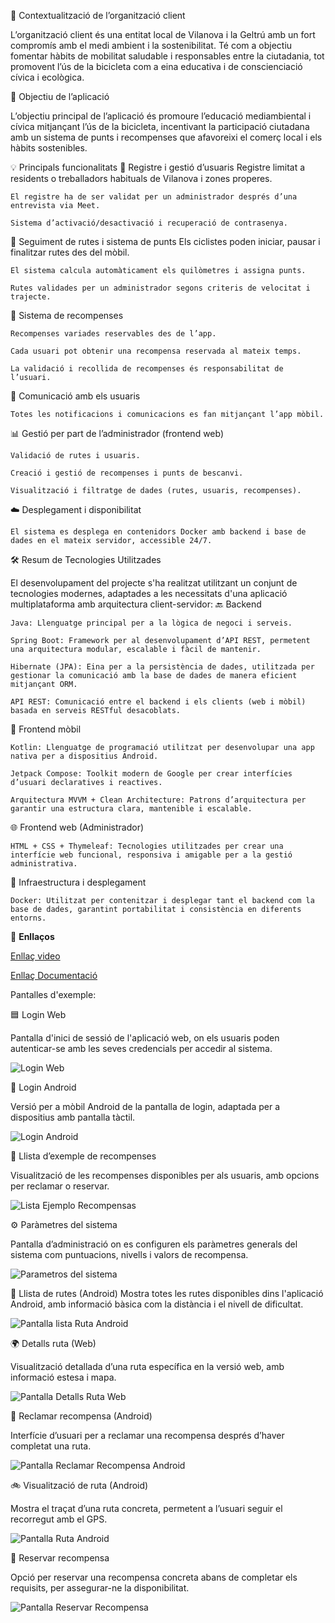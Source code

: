 🏢 Contextualització de l’organització client

L’organització client és una entitat local de Vilanova i la Geltrú amb un fort compromís amb el medi ambient i la sostenibilitat. Té com a objectiu fomentar hàbits de mobilitat saludable i responsables entre la ciutadania, tot promovent l’ús de la bicicleta com a eina educativa i de conscienciació cívica i ecològica.

🎯 Objectiu de l’aplicació

L’objectiu principal de l’aplicació és promoure l’educació mediambiental i cívica mitjançant l’ús de la bicicleta, incentivant la participació ciutadana amb un sistema de punts i recompenses que afavoreixi el comerç local i els hàbits sostenibles.

💡 Principals funcionalitats
🔐 Registre i gestió d’usuaris
    Registre limitat a residents o treballadors habituals de Vilanova i zones properes.

    El registre ha de ser validat per un administrador després d’una entrevista via Meet.

    Sistema d’activació/desactivació i recuperació de contrasenya.

🚴 Seguiment de rutes i sistema de punts
    Els ciclistes poden iniciar, pausar i finalitzar rutes des del mòbil.

    El sistema calcula automàticament els quilòmetres i assigna punts.

    Rutes validades per un administrador segons criteris de velocitat i trajecte.

🎁 Sistema de recompenses

    Recompenses variades reservables des de l’app.

    Cada usuari pot obtenir una recompensa reservada al mateix temps.

    La validació i recollida de recompenses és responsabilitat de l’usuari.

📱 Comunicació amb els usuaris

    Totes les notificacions i comunicacions es fan mitjançant l’app mòbil.

📊 Gestió per part de l’administrador (frontend web)

    Validació de rutes i usuaris.

    Creació i gestió de recompenses i punts de bescanvi.

    Visualització i filtratge de dades (rutes, usuaris, recompenses).

☁️ Desplegament i disponibilitat

    El sistema es desplega en contenidors Docker amb backend i base de dades en el mateix servidor, accessible 24/7.


🛠️ Resum de Tecnologies Utilitzades

El desenvolupament del projecte s'ha realitzat utilitzant un conjunt de tecnologies modernes, adaptades a les necessitats d'una aplicació multiplataforma amb arquitectura client-servidor:
🔙 Backend

    Java: Llenguatge principal per a la lògica de negoci i serveis.

    Spring Boot: Framework per al desenvolupament d’API REST, permetent una arquitectura modular, escalable i fàcil de mantenir.

    Hibernate (JPA): Eina per a la persistència de dades, utilitzada per gestionar la comunicació amb la base de dades de manera eficient mitjançant ORM.

    API REST: Comunicació entre el backend i els clients (web i mòbil) basada en serveis RESTful desacoblats.

📱 Frontend mòbil

    Kotlin: Llenguatge de programació utilitzat per desenvolupar una app nativa per a dispositius Android.

    Jetpack Compose: Toolkit modern de Google per crear interfícies d’usuari declaratives i reactives.

    Arquitectura MVVM + Clean Architecture: Patrons d’arquitectura per garantir una estructura clara, mantenible i escalable.


🌐 Frontend web (Administrador)

    HTML + CSS + Thymeleaf: Tecnologies utilitzades per crear una interfície web funcional, responsiva i amigable per a la gestió administrativa.

🐳 Infraestructura i desplegament

    Docker: Utilitzat per contenitzar i desplegar tant el backend com la base de dades, garantint portabilitat i consistència en diferents entorns.

🔗 **Enllaços**

[Enllaç video](https://github.com/mayoadria/Projecte-Final-EntreBicis/blob/main/VideoP4Entrbicis.mov)

[Enllaç Documentació](https://github.com/mayoadria/Projecte-Final-EntreBicis/blob/main/index.adoc)

Pantalles d'exemple:

🟦 Login Web

Pantalla d'inici de sessió de l'aplicació web, on els usuaris poden autenticar-se amb les seves credencials per accedir al sistema.

![Login Web](https://github.com/mayoadria/Projecte-Final-EntreBicis/blob/main/FotosGithub/LoginWeb.png)

📱 Login Android

Versió per a mòbil Android de la pantalla de login, adaptada per a dispositius amb pantalla tàctil.

![Login Android](https://github.com/mayoadria/Projecte-Final-EntreBicis/blob/main/FotosGithub/Login.png)

🎁 Llista d’exemple de recompenses

Visualització de les recompenses disponibles per als usuaris, amb opcions per reclamar o reservar.

![Lista Ejemplo Recompensas](https://github.com/mayoadria/Projecte-Final-EntreBicis/blob/main/FotosGithub/PantallaRecompensa.png)

⚙️ Paràmetres del sistema

Pantalla d’administració on es configuren els paràmetres generals del sistema com puntuacions, nivells i valors de recompensa.

![Parametros del sistema](https://github.com/mayoadria/Projecte-Final-EntreBicis/blob/main/FotosGithub/ParametrosSistema.png)

🧭 Llista de rutes (Android)
Mostra totes les rutes disponibles dins l'aplicació Android, amb informació bàsica com la distància i el nivell de dificultat.

![Pantalla lista Ruta Android](https://github.com/mayoadria/Projecte-Final-EntreBicis/blob/main/FotosGithub/PantallaRutaAndr.png)

🌍 Detalls ruta (Web)

Visualització detallada d’una ruta específica en la versió web, amb informació estesa i mapa.

![Pantalla Detalls Ruta Web](https://github.com/mayoadria/Projecte-Final-EntreBicis/blob/main/FotosGithub/PantallaRutaWeb.png)

🎫 Reclamar recompensa (Android)

Interfície d’usuari per a reclamar una recompensa després d’haver completat una ruta.

![Pantalla Reclamar Recompensa Android](https://github.com/mayoadria/Projecte-Final-EntreBicis/blob/main/FotosGithub/ReclamarRecompensas.png)

🚲 Visualització de ruta (Android)

Mostra el traçat d’una ruta concreta, permetent a l’usuari seguir el recorregut amb el GPS.

![Pantalla Ruta Android](https://github.com/mayoadria/Projecte-Final-EntreBicis/blob/main/FotosGithub/RutaAndroid.png)

📌 Reservar recompensa

Opció per reservar una recompensa concreta abans de completar els requisits, per assegurar-ne la disponibilitat.

![Pantalla Reservar Recompensa](https://github.com/mayoadria/Projecte-Final-EntreBicis/blob/main/FotosGithub/ReservarRecompensa.png)
